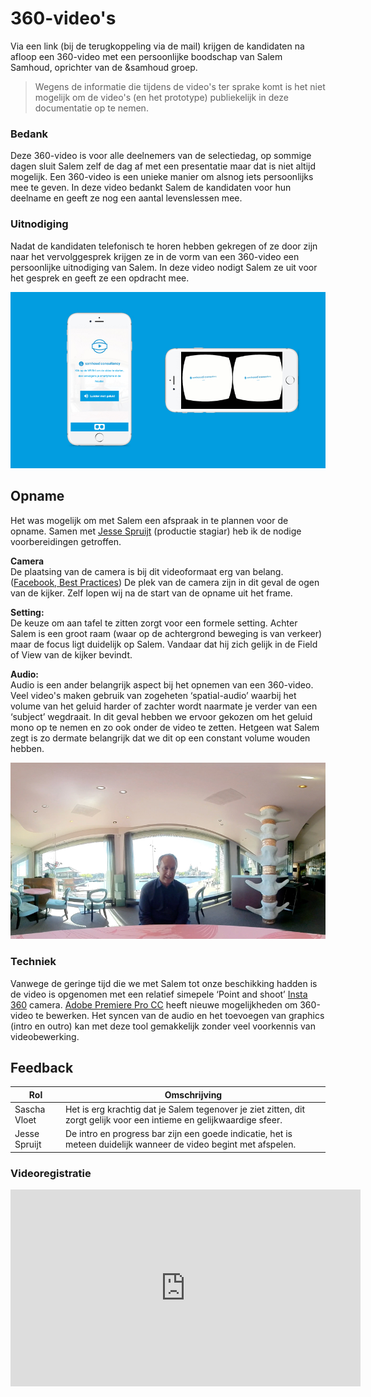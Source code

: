 # 360-video's
Via een link (bij de terugkoppeling via de mail) krijgen de kandidaten na afloop een 360-video met een persoonlijke boodschap van Salem Samhoud, oprichter van de &samhoud groep.

> Wegens de informatie die tijdens de video's ter sprake komt is het niet mogelijk om de video's (en het prototype) publiekelijk in deze documentatie op te nemen.

### Bedank
Deze 360-video is voor alle deelnemers van de selectiedag, op sommige dagen sluit Salem zelf de dag af met een presentatie maar dat is niet altijd mogelijk. Een 360-video is een unieke manier om alsnog iets persoonlijks mee te geven. In deze video bedankt Salem de kandidaten voor hun deelname en geeft ze nog een aantal levenslessen mee.

### Uitnodiging
Nadat de kandidaten telefonisch te horen hebben gekregen of ze door zijn naar het vervolggesprek krijgen ze in de vorm van een 360-video een persoonlijke uitnodiging van Salem. In deze video nodigt Salem ze uit voor het gesprek en geeft ze een opdracht mee.

![Prototype Video](/resources/prototype-360.jpg)

## Opname
Het was mogelijk om met Salem een afspraak in te plannen voor de opname. Samen met [Jesse Spruijt](https://www.linkedin.com/in/jesse-spruijt-179627156/) (productie stagiar) heb ik de nodige voorbereidingen getroffen.

**Camera**  
De plaatsing van de camera is bij dit videoformaat erg van belang. ([Facebook, Best Practices](https://www.facebook.com/facebookmedia/blog/better-practices-for-360)) De plek van de camera zijn in dit geval de ogen van de kijker. Zelf lopen wij na de start van de opname uit het frame.

**Setting:**  
De keuze om aan tafel te zitten zorgt voor een formele setting. Achter Salem is een groot raam (waar op de achtergrond beweging is van verkeer) maar de focus ligt duidelijk op Salem. Vandaar dat hij zich gelijk in de Field of View van de kijker bevindt.

**Audio:**  
Audio is een ander belangrijk aspect bij het opnemen van een 360-video. Veel video's maken gebruik van zogeheten ‘spatial-audio’ waarbij het volume van het geluid harder of zachter wordt naarmate je verder van een ‘subject’ wegdraait. In dit geval hebben we ervoor gekozen om het geluid mono op te nemen en zo ook onder de video te zetten. Hetgeen wat Salem zegt is zo dermate belangrijk dat we dit op een constant volume wouden hebben.

![Prototype Opname](/resources/prototype-opname.jpg)

### Techniek
Vanwege de geringe tijd die we met Salem tot onze beschikking hadden is de video is opgenomen met een relatief simepele ‘Point and shoot’ [Insta 360](https://www.insta360.com) camera. [Adobe Premiere Pro CC](https://www.adobe.com/products/premiere.html) heeft nieuwe mogelijkheden om 360-video te bewerken. Het syncen van de audio en het toevoegen van graphics (intro en outro) kan met deze tool gemakkelijk zonder veel voorkennis van videobewerking.

## Feedback
| Rol | Omschrijving |
|-|-|
| Sascha Vloet | Het is erg krachtig dat je Salem tegenover je ziet zitten, dit zorgt gelijk voor een intieme en gelijkwaardige sfeer. |
| Jesse Spruijt| De intro en progress bar zijn een goede indicatie, het is meteen duidelijk wanneer de video begint met afspelen. |

### Videoregistratie
<iframe width="560" height="315" src="https://www.youtube.com/embed/nQ55enLeDfk" frameborder="0" allow="autoplay: encrypted-media" allowfullscreen></iframe>